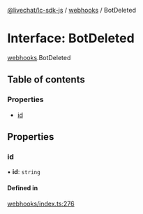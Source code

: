 [@livechat/lc-sdk-js](../README.md) / [webhooks](../modules/webhooks.md) / BotDeleted

# Interface: BotDeleted

[webhooks](../modules/webhooks.md).BotDeleted

## Table of contents

### Properties

- [id](webhooks.BotDeleted.md#id)

## Properties

### id

• **id**: `string`

#### Defined in

[webhooks/index.ts:276](https://github.com/livechat/lc-sdk-js/blob/8462be9/src/webhooks/index.ts#L276)
